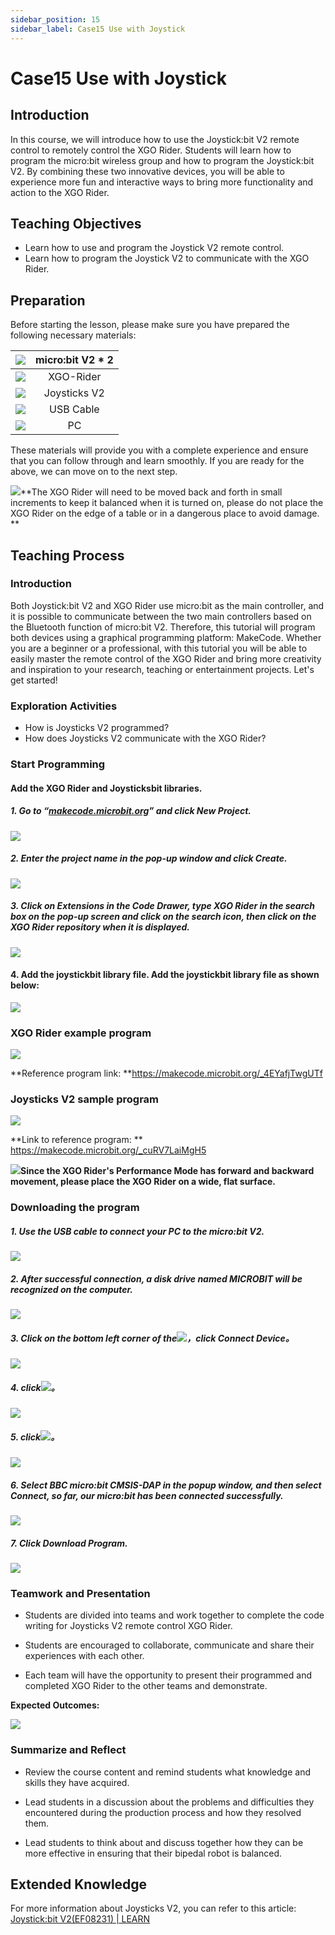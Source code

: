 ```yaml
---
sidebar_position: 15
sidebar_label: Case15 Use with Joystick
---
```


# Case15 Use with Joystick

## Introduction

In this course, we will introduce how to use the Joystick:bit V2 remote control to remotely control the XGO Rider. Students will learn how to program the micro:bit wireless group and how to program the Joystick:bit V2. By combining these two innovative devices, you will be able to experience more fun and interactive ways to bring more functionality and action to the XGO Rider.



## Teaching Objectives

- Learn how to use and program the Joystick V2 remote control.
- Learn how to program the Joystick V2 to communicate with the XGO Rider.



## Preparation

Before starting the lesson, please make sure you have prepared the following necessary materials:

| ![](https://wiki-media-ef.oss-cn-hongkong.aliyuncs.com/docs/microbit/robot/xgo-rider-kit/images/microbit-xgo-rider-kit-case-01.png) | micro:bit  V2 * 2 |
| :----------------------------------------------------------: | :---------------: |
| ![](https://wiki-media-ef.oss-cn-hongkong.aliyuncs.com/docs/microbit/robot/xgo-rider-kit/images/microbit-xgo-rider-kit-case-19.png) |     XGO-Rider     |
| ![](https://wiki-media-ef.oss-cn-hongkong.aliyuncs.com/docs/microbit/robot/xgo-rider-kit/images/microbit-xgo-rider-kit-case-20.png) |   Joysticks V2    |
| ![](https://wiki-media-ef.oss-cn-hongkong.aliyuncs.com/docs/microbit/robot/xgo-rider-kit/images/microbit-xgo-rider-kit-case-02.png) |     USB Cable     |
| ![](https://wiki-media-ef.oss-cn-hongkong.aliyuncs.com/docs/microbit/robot/xgo-rider-kit/images/microbit-xgo-rider-kit-case-03.png) |        PC         |



These materials will provide you with a complete experience and ensure that you can follow through and learn smoothly. If you are ready for the above, we can move on to the next step.



![](https://wiki-media-ef.oss-cn-hongkong.aliyuncs.com/docs/microbit/robot/xgo-rider-kit/images/microbit-xgo-rider-kit-read-01.png)**The XGO Rider will need to be moved back and forth in small increments to keep it balanced when it is turned on, please do not place the XGO Rider on the edge of a table or in a dangerous place to avoid damage. **



## Teaching Process

### Introduction

Both Joystick:bit V2 and XGO Rider use micro:bit as the main controller, and it is possible to communicate between the two main controllers based on the Bluetooth function of micro:bit V2. Therefore, this tutorial will program both devices using a graphical programming platform: MakeCode. Whether you are a beginner or a professional, with this tutorial you will be able to easily master the remote control of the XGO Rider and bring more creativity and inspiration to your research, teaching or entertainment projects. Let's get started!



### Exploration Activities

- How is Joysticks V2 programmed?
- How does Joysticks V2 communicate with the XGO Rider?



### Start Programming

#### Add the XGO Rider and Joysticksbit libraries.

##### 1. Go to “[makecode.microbit.org](https://makecode.microbit.org)” and click **New Project**.



![](https://wiki-media-ef.oss-cn-hongkong.aliyuncs.com/docs/microbit/robot/xgo-rider-kit/images/microbit-xgo-rider-kit-case-04.png)



##### 2. Enter the project name in the pop-up window and click **Create**.



![](https://wiki-media-ef.oss-cn-hongkong.aliyuncs.com/docs/microbit/robot/xgo-rider-kit/images/microbit-xgo-rider-kit-case-05.png)



##### 3. Click on **Extensions** in the Code Drawer, type **XGO Rider** in the search box on the pop-up screen and click on the search icon, then click on the **XGO Rider** repository when it is displayed.



![](https://wiki-media-ef.oss-cn-hongkong.aliyuncs.com/docs/microbit/robot/xgo-rider-kit/images/microbit-xgo-rider-kit-case-07.png)

#### 4. Add the joystickbit library file. Add the joystickbit library file as shown below:

![](https://wiki-media-ef.oss-cn-hongkong.aliyuncs.com/docs/microbit/robot/xgo-rider-kit/images/microbit-xgo-rider-kit-case-21.png)

### XGO Rider example program



![](https://wiki-media-ef.oss-cn-hongkong.aliyuncs.com/docs/microbit/robot/xgo-rider-kit/images/microbit-xgo-rider-kit-case-116.png)



**Reference program link: **https://makecode.microbit.org/_4EYafjTwgUTf

### Joysticks V2 sample program



![](https://wiki-media-ef.oss-cn-hongkong.aliyuncs.com/docs/microbit/robot/xgo-rider-kit/images/microbit-xgo-rider-kit-case-117.png)



**Link to reference program: ** https://makecode.microbit.org/_cuRV7LaiMgH5

![](https://wiki-media-ef.oss-cn-hongkong.aliyuncs.com/docs/microbit/building-blocks/microbit-space-science-kit/images/microbit-space-science-kit-read03.png)**Since the XGO Rider's Performance Mode has forward and backward movement, please place the XGO Rider on a wide, flat surface.**



### Downloading the program

##### 1. Use the USB cable to connect your PC to the micro:bit V2.



![](https://wiki-media-ef.oss-cn-hongkong.aliyuncs.com/docs/microbit/robot/xgo-rider-kit/images/microbit-xgo-rider-kit-case-09.gif)



##### 2. After successful connection, a disk drive named MICROBIT will be recognized on the computer.



![](https://wiki-media-ef.oss-cn-hongkong.aliyuncs.com/docs/microbit/robot/xgo-rider-kit/images/microbit-xgo-rider-kit-case-10.png)



##### 3. Click on the bottom left corner of the![](https://wiki-media-ef.oss-cn-hongkong.aliyuncs.com/docs/microbit/robot/xgo-rider-kit/images/microbit-xgo-rider-kit-case-11.png)，click **Connect Device**。



![](https://wiki-media-ef.oss-cn-hongkong.aliyuncs.com/docs/microbit/robot/xgo-rider-kit/images/microbit-xgo-rider-kit-case-12.png)



##### 4. click![](https://wiki-media-ef.oss-cn-hongkong.aliyuncs.com/docs/microbit/robot/xgo-rider-kit/images/microbit-xgo-rider-kit-case-13.png)。



![](https://wiki-media-ef.oss-cn-hongkong.aliyuncs.com/docs/microbit/robot/xgo-rider-kit/images/microbit-xgo-rider-kit-case-14.png)



##### 5. click![](https://wiki-media-ef.oss-cn-hongkong.aliyuncs.com/docs/microbit/robot/xgo-rider-kit/images/microbit-xgo-rider-kit-case-15.png)。



![](https://wiki-media-ef.oss-cn-hongkong.aliyuncs.com/docs/microbit/robot/xgo-rider-kit/images/microbit-xgo-rider-kit-case-16.png)



##### 6. Select **BBC micro:bit CMSIS-DAP** in the popup window, and then select **Connect**, so far, our micro:bit has been connected successfully.

![](https://wiki-media-ef.oss-cn-hongkong.aliyuncs.com/docs/microbit/robot/xgo-rider-kit/images/microbit-xgo-rider-kit-case-17.png)



##### 7. Click **Download Program**.



![](https://wiki-media-ef.oss-cn-hongkong.aliyuncs.com/docs/microbit/robot/xgo-rider-kit/images/microbit-xgo-rider-kit-case-18.png)

### Teamwork and Presentation

- Students are divided into teams and work together to complete the code writing for Joysticks V2 remote control XGO Rider.


- Students are encouraged to collaborate, communicate and share their experiences with each other.


- Each team will have the opportunity to present their programmed and completed XGO Rider to the other teams and demonstrate.

**Expected Outcomes:**

![](https://wiki-media-ef.oss-cn-hongkong.aliyuncs.com/docs/microbit/robot/xgo-rider-kit/images/microbit-xgo-rider-kit-case10015.gif)

### Summarize and Reflect

- Review the course content and remind students what knowledge and skills they have acquired.

- Lead students in a discussion about the problems and difficulties they encountered during the production process and how they resolved them.

- Lead students to think about and discuss together how they can be more effective in ensuring that their bipedal robot is balanced.



## Extended Knowledge

For more information about Joysticks V2, you can refer to this article: [Joystick:bit V2(EF08231) | LEARN](https://wiki.elecfreaks.com/en/microbit/expansion-board/joystick-bit-v2/)
